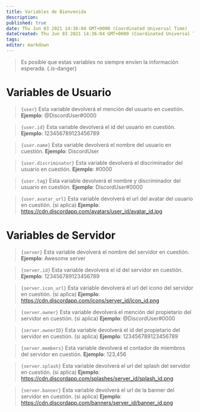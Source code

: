 ```yaml
---
title: Variables de Bienvenida
description:
published: true
date: Thu Jun 03 2021 14:36:04 GMT+0000 (Coordinated Universal Time)
dateCreated: Thu Jun 03 2021 14:36:04 GMT+0000 (Coordinated Universal Time)
tags:
editor: markdown
---
```


> Es posible que estas variables no siempre envíen la información esperada.
{.is-danger}

# Variables de Usuario

> `{user}`
> Esta variable devolverá el mención del usuario en cuestión.
> **Ejemplo**: @DiscordUser#0000

> `{user.id}`
> Esta variable devolverá el id del usuario en cuestión.
> **Ejemplo**: 123456789123456789

> `{user.name}`
> Esta variable devolverá el nombre del usuario en cuestión.
> **Ejemplo**: DiscordUser

> `{user.discriminator}`
> Esta variable devolverá el discriminador del usuario en cuestión.
> **Ejemplo**: #0000

> `{user.tag}`
> Esta variable devolverá el nombre y discriminador del usuario en cuestión.
> **Ejemplo**: DiscordUser#0000

> `{user.avatar_url}`
> Esta variable devolverá el url del avatar del usuario en cuestión. (si aplica)
> **Ejemplo**: https://cdn.discordapp.com/avatars/user_id/avatar_id.jpg

# Variables de Servidor

> `{server}`
> Esta variable devolverá el nombre del servidor en cuestión.
> **Ejemplo**: Awesome server

> `{server.id}`
> Esta variable devolverá el id del servidor en cuestión.
> **Ejemplo**: 123456789123456789

> `{server.icon_url}`
> Esta variable devolverá el url del icono del servidor en cuestión. (si aplica)
> **Ejemplo**: https://cdn.discordapp.com/icons/server_id/icon_id.png

> `{server.owner}`
> Esta variable devolverá el mención del propietario del servidor en cuestión. (si aplica)
> **Ejemplo**: @DiscordUser#0000

> `{server.ownerID}`
> Esta variable devolverá el id del propietario del servidor en cuestión. (si aplica)
> **Ejemplo**: 123456789123456789

> `{server.members}`
> Esta variable devolverá el contador de miembros del servidor en cuestión.
> **Ejemplo**: 123,456

> `{server.splash}`
> Esta variable devolverá el url del splash del servidor en cuestión. (si aplica)
> **Ejemplo**: https://cdn.discordapp.com/splashes/server_id/splash_id.png

> `{server.banner}`
> Esta variable devolverá el url de la banner del servidor en cuestión. (si aplica)
> **Ejemplo**: https://cdn.discordapp.com/banners/server_id/banner_id.png
